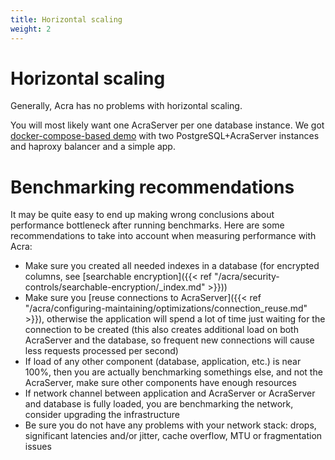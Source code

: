```yaml
---
title: Horizontal scaling
weight: 2
---
```


# Horizontal scaling

Generally, Acra has no problems with horizontal scaling.

You will most likely want one AcraServer per one database instance.
We got [docker-compose-based demo](https://github.com/cossacklabs/acra-balancer-demo#stand--docker-composehaproxy-acra-pgsql_zonemodeyml)
with two PostgreSQL+AcraServer instances and haproxy balancer and a simple app.

# Benchmarking recommendations

It may be quite easy to end up making wrong conclusions about performance bottleneck after running benchmarks.
Here are some recommendations to take into account when measuring performance with Acra:

* Make sure you created all needed indexes in a database
  (for encrypted columns, see [searchable encryption]({{< ref "/acra/security-controls/searchable-encryption/_index.md" >}}))
* Make sure you [reuse connections to AcraServer]({{< ref "/acra/configuring-maintaining/optimizations/connection_reuse.md" >}}),
  otherwise the application will spend a lot of time just waiting for the connection to be created
  (this also creates additional load on both AcraServer and the database,
  so frequent new connections will cause less requests processed per second)
* If load of any other component (database, application, etc.) is near 100%,
  then you are actually benchmarking somethings else, and not the AcraServer,
  make sure other components have enough resources
* If network channel between application and AcraServer or AcraServer and database is fully loaded,
  you are benchmarking the network, consider upgrading the infrastructure
* Be sure you do not have any problems with your network stack:
  drops, significant latencies and/or jitter, cache overflow, MTU or fragmentation issues
